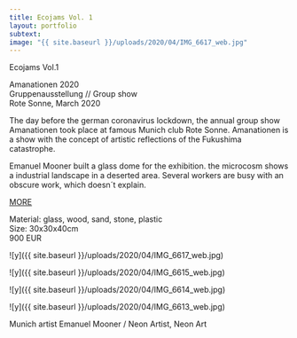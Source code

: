 ```yaml
---
title: Ecojams Vol. 1
layout: portfolio
subtext: 
image: "{{ site.baseurl }}/uploads/2020/04/IMG_6617_web.jpg"
---
```


Ecojams Vol.1

Amanationen 2020  
Gruppenausstellung // Group show  
Rote Sonne, March 2020

The day before the german coronavirus lockdown, the annual group show Amanationen took place at famous Munich club Rote Sonne. Amanationen is a show with the concept of artistic reflections of the Fukushima catastrophe.

Emanuel Mooner built a glass dome for the exhibition. the microcosm shows a industrial landscape in a deserted area. Several workers are busy with an obscure work, which doesn´t explain.

[MORE](https://www.rote-sonne.com/event/amanationen-performative-installation/)

Material: glass, wood, sand, stone, plastic  
Size: 30x30x40cm  
900 EUR

![y]({{ site.baseurl }}/uploads/2020/04/IMG_6617_web.jpg)

![y]({{ site.baseurl }}/uploads/2020/04/IMG_6615_web.jpg)

![y]({{ site.baseurl }}/uploads/2020/04/IMG_6614_web.jpg)

![y]({{ site.baseurl }}/uploads/2020/04/IMG_6613_web.jpg)

Munich artist Emanuel Mooner / Neon Artist, Neon Art